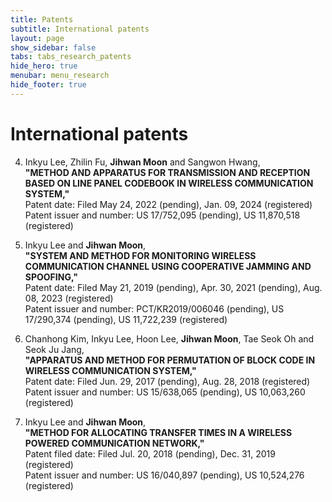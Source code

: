 ```yaml
---
title: Patents
subtitle: International patents
layout: page
show_sidebar: false
tabs: tabs_research_patents
hide_hero: true
menubar: menu_research
hide_footer: true
---
```


# International patents

4. Inkyu Lee, Zhilin Fu, __Jihwan Moon__ and Sangwon Hwang,     
__"METHOD AND APPARATUS FOR TRANSMISSION AND RECEPTION BASED ON LINE PANEL CODEBOOK IN WIRELESS COMMUNICATION SYSTEM,"__        
Patent date: Filed May 24, 2022 (pending), Jan. 09, 2024 (registered)       
Patent issuer and number: US 17/752,095 (pending), US 11,870,518 (registered)       

3. Inkyu Lee and __Jihwan Moon__,      
__"SYSTEM AND METHOD FOR MONITORING WIRELESS COMMUNICATION CHANNEL USING COOPERATIVE JAMMING AND SPOOFING,"__      
Patent date: Filed May 21, 2019 (pending), Apr. 30, 2021 (pending), Aug. 08, 2023 (registered)      
Patent issuer and number: PCT/KR2019/006046 (pending), US 17/290,374 (pending), US 11,722,239 (registered)      

2. Chanhong Kim, Inkyu Lee, Hoon Lee, __Jihwan Moon__, Tae Seok Oh and Seok Ju Jang,       
__"APPARATUS AND METHOD FOR PERMUTATION OF BLOCK CODE IN WIRELESS COMMUNICATION SYSTEM,"__      
Patent date: Filed Jun. 29, 2017 (pending), Aug. 28, 2018 (registered)       
Patent issuer and number: US 15/638,065 (pending), US 10,063,260 (registered)        

1. Inkyu Lee and __Jihwan Moon__,       
__"METHOD FOR ALLOCATING TRANSFER TIMES IN A WIRELESS POWERED COMMUNICATION NETWORK,"__     
Patent filed date: Filed Jul. 20, 2018 (pending), Dec. 31, 2019 (registered)     
Patent issuer and number: US 16/040,897 (pending), US 10,524,276 (registered)        